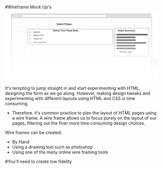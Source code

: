 #Wireframe Mock Up's

![](img/wireframe.png)



It's tempting to jump straight in and start experimenting with HTML, designing the form as we go along. However, making design tweaks and experimenting with different layouts using HTML and CSS is time consuming.


* Therefore, it's common practice to plan the layout of HTML pages using a wire frame. A wire frame allows us to focus purely on the layout of our pages, filtering out the finer more time consuming design choices. 

Wire frames can be created:

* By Hand
* Using a drawing tool such as photoshop
* Using one of the many online wire framing tools


#You'll need to create low fidelity 
